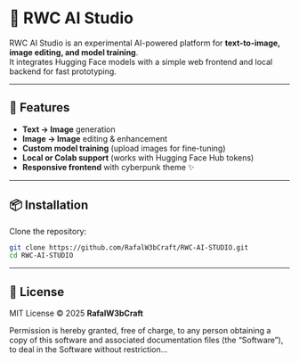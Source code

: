# 🤖 RWC AI Studio

RWC AI Studio is an experimental AI-powered platform for **text-to-image, image editing, and model training**.  
It integrates Hugging Face models with a simple web frontend and local backend for fast prototyping.

---

## 🚀 Features
- **Text → Image** generation
- **Image → Image** editing & enhancement
- **Custom model training** (upload images for fine-tuning)
- **Local or Colab support** (works with Hugging Face Hub tokens)
- **Responsive frontend** with cyberpunk theme ✨

---

## 📦 Installation

Clone the repository:
```bash
git clone https://github.com/RafalW3bCraft/RWC-AI-STUDIO.git
cd RWC-AI-STUDIO
````

---

## 📜 License

MIT License © 2025 **RafalW3bCraft**

Permission is hereby granted, free of charge, to any person obtaining a copy of this software and associated documentation files (the “Software”), to deal in the Software without restriction...
